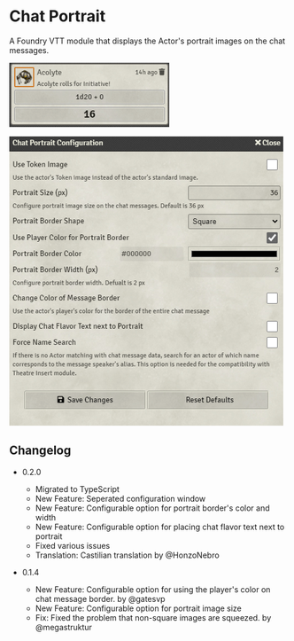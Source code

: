 # Chat Portrait

A Foundry VTT module that displays the Actor's portrait images on the chat messages.

![Settings](image01.png)

![Preview](image02.png)

## Changelog

- 0.2.0
    - Migrated to TypeScript
    - New Feature: Seperated configuration window
    - New Feature: Configurable option for portrait border's color and width
    - New Feature: Configurable option for placing chat flavor text next to portrait
    - Fixed various issues
    - Translation: Castilian translation by @HonzoNebro

- 0.1.4
    - New Feature: Configurable option for using the player's color on chat message border. by @gatesvp
    - New Feature: Configurable option for portrait image size
    - Fix: Fixed the problem that non-square images are squeezed. by @megastruktur
